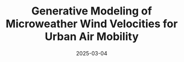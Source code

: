 ---
title: "Generative Modeling of Microweather Wind Velocities for Urban Air Mobility"
collection: publications
category: manuscripts
permalink: /publication/2025-3-4-paper-title-number-1
date: 2025-03-04
venue: 'IEEE Aerospace Conference'
paperurl: 'http://tristan-shah.github.io/files/Generative Modeling of Microweather Wind Velocities for Urban Air Mobility.pdf'
citation: 'Shah, Tristan A., Michael C. Stanley, and James E. Warner. "Generative modeling of microweather wind velocities for urban air mobility." arXiv preprint arXiv:2503.02690 (2025).'
---